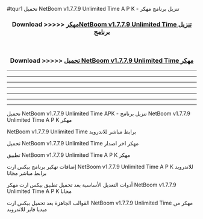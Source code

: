 #tqur1 تحميل NetBoom v1.7.7.9 Unlimited Time A P K - تنزيل برنامج مهكر



<div align="center">
<h3>Download >>>>> <a href="https://runaway1.web.app/?sq=NetBoom v1.7.7.9 Unlimited Time">مهكرNetBoom v1.7.7.9 Unlimited Time تنزيل برنامج</a></h3><br>

<h3>Download >>>>> <a href="https://runaway1.web.app/?sq=NetBoom v1.7.7.9 Unlimited Time">تحميل NetBoom v1.7.7.9 Unlimited Time مهكر</a></h3>
</div>


----------------------------------------------------------

----------------------------------------------------------

----------------------------------------------------------

----------------------------------------------------------

----------------------------------------------------------

----------------------------------------------------------

----------------------------------------------------------

تحميل NetBoom v1.7.7.9 Unlimited Time APK - تنزيل برنامج NetBoom v1.7.7.9 Unlimited Time A P K مهكر

NetBoom v1.7.7.9 Unlimited Time برابط مباشر للاندرويد

تحميل NetBoom v1.7.7.9 Unlimited Time مهكر اخر اصدار

تطبيق NetBoom v1.7.7.9 Unlimited Time A P K مهكر

إضافات تهكير برنامج بيكس ارت NetBoom v1.7.7.9 Unlimited Time A P K للاندرويد برابط مباشر مجانا

أدوات التعديل الأساسية بعد تحميل تطبيق بيكس ارت مهكر NetBoom v1.7.7.9 Unlimited Time A P K مجانا

القوالب الجاهزة بعد تحميل بيكس ارت NetBoom v1.7.7.9 Unlimited Time مهكر من ميديا فاير للاندرويد


